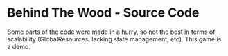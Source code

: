 # Behind The Wood - Source Code
Some parts of the code were made in a hurry, so not the best in terms of scalability (GlobalResources, lacking state management, etc). This game is a demo.
